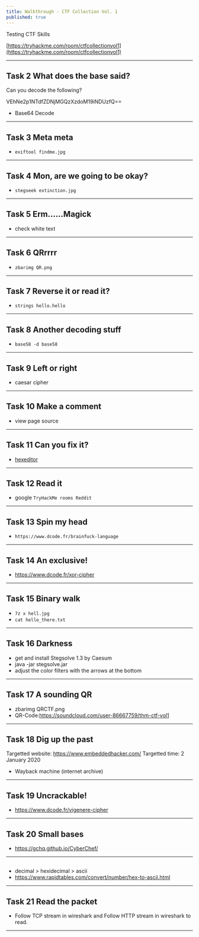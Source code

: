 ```yaml
---
title: Walkthrough - CTF Collection Vol. 1
published: true
---
```


Testing CTF Skills

[https://tryhackme.com/room/ctfcollectionvol1](https://tryhackme.com/room/ctfcollectionvol1)

* * *

## Task 2 What does the base said?

Can you decode the following?

VEhNe2p1NTdfZDNjMGQzXzdoM19iNDUzfQ==

- Base64 Decode

* * * 

## Task 3 Meta meta

- ``exiftool findme.jpg``

* * * 

## Task 4 Mon, are we going to be okay? 

- ``stegseek extinction.jpg``

* * * 

## Task 5 Erm......Magick 

- check white text

* * * 

## Task 6 QRrrrr 

- ``zbarimg QR.png``

* * * 

## Task 7 Reverse it or read it? 

- ``strings hello.hello``

* * * 

## Task 8 Another decoding stuff 

- ``base58 -d base58``

* * * 

## Task 9 Left or right 

- caesar cipher

* * * 

## Task 10 Make a comment 

- view page source

* * * 

## Task 11 Can you fix it? 

- [hexeditor](https://en.wikipedia.org/wiki/List_of_file_signatures)

* * * 

## Task 12 Read it 

- google ``TryHackMe rooms Reddit``

* * * 

## Task 13 Spin my head 

- ``https://www.dcode.fr/brainfuck-language``

* * * 

## Task 14 An exclusive! 

- https://www.dcode.fr/xor-cipher

* * * 

## Task 15 Binary walk 

- ``7z x hell.jpg``
- ``cat hello_there.txt``

* * * 

## Task 16 Darkness 

- get and install Stegsolve 1.3 by Caesum
- java -jar stegsolve.jar
- adjust the color filters with the arrows at the bottom

* * * 

## Task 17 A sounding QR 

- zbarimg QRCTF.png 
- QR-Code:https://soundcloud.com/user-86667759/thm-ctf-vol1

* * * 

## Task 18 Dig up the past 

Targetted website: https://www.embeddedhacker.com/
Targetted time: 2 January 2020

- Wayback machine (internet archive)

* * * 

## Task 19 Uncrackable! 

- https://www.dcode.fr/vigenere-cipher

* * * 

## Task 20 Small bases 

- https://gchq.github.io/CyberChef/

* * * 

## 

- decimal > hexidecimal > ascii
- https://www.rapidtables.com/convert/number/hex-to-ascii.html

* * * 

## Task 21 Read the packet 

- Follow TCP stream in wireshark and Follow HTTP stream in wireshark to read.

* * *